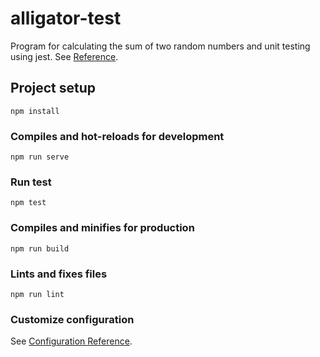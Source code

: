 # alligator-test

Program for calculating the sum of two random numbers and unit testing using jest.
See [Reference](https://www.digitalocean.com/community/tutorials/vuejs-vue-testing).

## Project setup
```
npm install
```

### Compiles and hot-reloads for development
```
npm run serve
```

### Run test
```
npm test
```

### Compiles and minifies for production
```
npm run build
```

### Lints and fixes files
```
npm run lint
```

### Customize configuration
See [Configuration Reference](https://cli.vuejs.org/config/).
